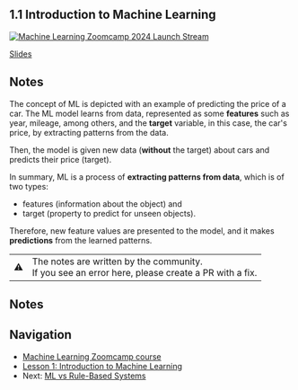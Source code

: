 ## 1.1 Introduction to Machine Learning


[![Machine Learning Zoomcamp 2024 Launch Stream](https://img.youtube.com/vi/8wuR_Oz-to0/0.jpg)](https://www.youtube.com/watch?v=8wuR_Oz-to)

[Slides](https://www.slideshare.net/AlexeyGrigorev/ml-zoomcamp-11-introduction-to-machine-learning)


## Notes

The concept of ML is depicted with an example of predicting the price of a car. The ML model
learns from data, represented as some **features** such as year, mileage, among others, and the **target** variable, in this
case, the car's price, by extracting patterns from the data.

Then, the model is given new data (**without** the target) about cars and predicts their price (target). 

In summary, ML is a process of **extracting patterns from data**, which is of two types:

* features (information about the object) and 
* target (property to predict for unseen objects). 

Therefore, new feature values are presented to the model, and it makes **predictions** from the learned patterns.

<table>
   <tr>
      <td>⚠️</td>
      <td>
         The notes are written by the community. <br>
         If you see an error here, please create a PR with a fix.
      </td>
   </tr>
</table>


## Notes


## Navigation

* [Machine Learning Zoomcamp course](../README.md)
* [Lesson 1: Introduction to Machine Learning](./readme.md)
* Next: [ML vs Rule-Based Systems](02-ml-vs-rules.md)
